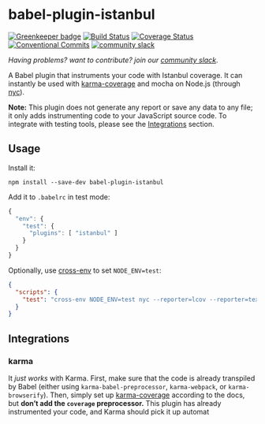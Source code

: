 # babel-plugin-istanbul

[![Greenkeeper badge](https://badges.greenkeeper.io/istanbuljs/babel-plugin-istanbul.svg)](https://greenkeeper.io/)
[![Build Status](https://travis-ci.org/istanbuljs/babel-plugin-istanbul.svg?branch=master)](https://travis-ci.org/istanbuljs/babel-plugin-istanbul)
[![Coverage Status](https://coveralls.io/repos/github/istanbuljs/babel-plugin-istanbul/badge.svg?branch=master)](https://coveralls.io/github/istanbuljs/babel-plugin-istanbul?branch=master)
[![Conventional Commits](https://img.shields.io/badge/Conventional%20Commits-1.0.0-yellow.svg)](https://conventionalcommits.org)
[![community slack](http://devtoolscommunity.herokuapp.com/badge.svg)](http://devtoolscommunity.herokuapp.com)

_Having problems? want to contribute? join our [community slack](http://devtoolscommunity.herokuapp.com)_.

A Babel plugin that instruments your code with Istanbul coverage.
It can instantly be used with [karma-coverage](https://github.com/karma-runner/karma-coverage) and mocha on Node.js (through [nyc](https://github.com/bcoe/nyc)).

__Note:__ This plugin does not generate any report or save any data to any file;
it only adds instrumenting code to your JavaScript source code.
To integrate with testing tools, please see the [Integrations](#integrations) section.

## Usage

Install it:

```
npm install --save-dev babel-plugin-istanbul
```

Add it to `.babelrc` in test mode:

```js
{
  "env": {
    "test": {
      "plugins": [ "istanbul" ]
    }
  }
}
```

Optionally, use [cross-env](https://www.npmjs.com/package/cross-env) to set
`NODE_ENV=test`:

```json
{
  "scripts": {
    "test": "cross-env NODE_ENV=test nyc --reporter=lcov --reporter=text mocha test/*.js"
  }
}
```

## Integrations

### karma

It _just works_ with Karma. First, make sure that the code is already transpiled by Babel (either using `karma-babel-preprocessor`, `karma-webpack`, or `karma-browserify`). Then, simply set up [karma-coverage](https://github.com/karma-runner/karma-coverage) according to the docs, but __don’t add the `coverage` preprocessor.__ This plugin has already instrumented your code, and Karma should pick it up automat
